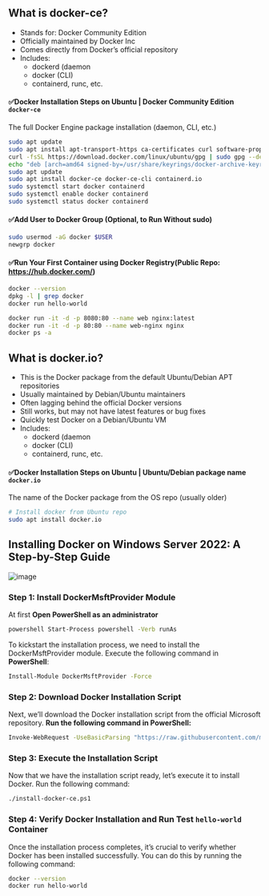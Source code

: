 ## What is docker-ce?

- Stands for: Docker Community Edition
- Officially maintained by Docker Inc
- Comes directly from Docker’s official repository
- Includes:
    - dockerd (daemon
    - docker (CLI)
    - containerd, runc, etc.

#### ✅Docker Installation Steps on Ubuntu | Docker Community Edition `docker-ce` 
The full Docker Engine package installation (daemon, CLI, etc.)
```sh
sudo apt update
sudo apt install apt-transport-https ca-certificates curl software-properties-common
curl -fsSL https://download.docker.com/linux/ubuntu/gpg | sudo gpg --dearmor -o /usr/share/keyrings/docker-archive-keyring.gpg
echo "deb [arch=amd64 signed-by=/usr/share/keyrings/docker-archive-keyring.gpg] https://download.docker.com/linux/ubuntu $(lsb_release -cs) stable" | sudo tee /etc/apt/sources.list.d/docker.list > /dev/null
sudo apt update
sudo apt install docker-ce docker-ce-cli containerd.io
sudo systemctl start docker containerd
sudo systemctl enable docker containerd
sudo systemctl status docker containerd
```
#### ✅Add User to Docker Group (Optional, to Run Without sudo)

```sh
sudo usermod -aG docker $USER
newgrp docker
```

#### ✅Run Your First Container using Docker Registry(Public Repo: https://hub.docker.com/)

```sh
docker --version
dpkg -l | grep docker
docker run hello-world
```

```sh
docker run -it -d -p 8080:80 --name web nginx:latest
docker run -it -d -p 80:80 --name web-nginx nginx
docker ps -a
```


## What is docker.io?

- This is the Docker package from the default Ubuntu/Debian APT repositories
- Usually maintained by Debian/Ubuntu maintainers
- Often lagging behind the official Docker versions
- Still works, but may not have latest features or bug fixes
- Quickly test Docker on a Debian/Ubuntu VM
- Includes:
    - dockerd (daemon
    - docker (CLI)
    - containerd, runc, etc.

#### ✅Docker Installation Steps on Ubuntu | Ubuntu/Debian package name `docker.io` 
The name of the Docker package from the OS repo (usually older)

```bash
# Install docker from Ubuntu repo
sudo apt install docker.io
```

## **Installing Docker on Windows Server 2022: A Step-by-Step Guide**



![image](https://github.com/user-attachments/assets/a33d97af-2ad3-4143-a1c9-841bc0a90212)




### Step 1: Install DockerMsftProvider Module

At first **Open PowerShell as an administrator**

```sh
powershell Start-Process powershell -Verb runAs
```

To kickstart the installation process, we need to install the DockerMsftProvider module. Execute the following command in **PowerShell**:

```sh
Install-Module DockerMsftProvider -Force
```
### Step 2: Download Docker Installation Script

Next, we’ll download the Docker installation script from the official Microsoft repository. **Run the following command in PowerShell:**

```sh
Invoke-WebRequest -UseBasicParsing "https://raw.githubusercontent.com/microsoft/Windows-Containers/Main/helpful_tools/Install-DockerCE/install-docker-ce.ps1" -o install-docker-ce.ps1
```

### Step 3: Execute the Installation Script

Now that we have the installation script ready, let’s execute it to install Docker. Run the following command:

```sh
./install-docker-ce.ps1
```

### Step 4: Verify Docker Installation and Run Test `hello-world` Container

Once the installation process completes, it’s crucial to verify whether Docker has been installed successfully. You can do this by running the following command:

```sh
docker --version
docker run hello-world
```
